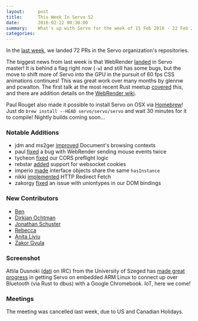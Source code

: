 ```yaml
---
layout:     post
title:      This Week In Servo 52
date:       2016-02-22 00:30:00
summary:    What's up with Servo for the week of 15 Feb 2016 - 22 Feb 2016
categories:
---
```


In the [last week](https://github.com/pulls?page=1&q=is%3Apr+is%3Amerged+closed%3A2016-02-15..2016-02-22+user%3Aservo), we landed 72 PRs in the Servo organization's repositories.

The biggest news from last week is that WebRender [landed]() in Servo master! It is behind a flag right now (`-w`) and still has some bugs, but the move to shift more of Servo
into the GPU in the pursuit of 60 fps CSS animations continues! This was great work over many months by glennw and pcwalton. The first talk at the most recent Rust
meetup [covered](https://air.mozilla.org/bay-area-rust-meetup-february-2016/) this, and there are addition details on the [WebRender wiki](https://github.com/glennw/webrender/wiki).

Paul Rouget also made it possible to install Servo on OSX via [Homebrew](http://brew.sh/)! Just do `brew install --HEAD servo/servo/servo` and wait 30 minutes for it to compile!
Nightly builds coming soon...

### Notable Additions

 - jdm and ms2ger [improved](https://github.com/servo/servo/pull/9714) Document's browsing contexts
 - paul [fixed](https://github.com/servo/servo/pull/9710) a bug with WebRender sending mouse events twice
 - tycheon [fixed](https://github.com/servo/servo/pull/9667) our CORS preflight logic
 - rebstar [added](https://github.com/servo/servo/pull/9662) support for websocket cookies
 - imperio [made](https://github.com/servo/servo/pull/9633) interface objects share the same `hasInstance`
 - nikki [implemented](https://github.com/servo/servo/pull/9608) HTTP Redirect Fetch
 - zakorgy [fixed](https://github.com/servo/servo/pull/9580) an issue with uniontypes in our DOM bindings

### New Contributors

 - [Ben](https://github.com/Tycheon)
 - [Dirkjan Ochtman](https://github.com/djc)
 - [Jonathan Schuster](https://github.com/schuster)
 - [Rebecca](https://github.com/rebstar6)
 - [Anita Liviu](https://github.com/liviuba)
 - [Zakor Gyula](https://github.com/zakorgy)

### Screenshot

Attila Dusnoki ([dati](https://github.com/dati91) on IRC) from the University of Szeged has [made great progress](http://imgur.com/6tFDItd) in getting Servo on embedded ARM Linux to connect up over Bluetooth (via Rust to dbus) with
a Google Chromebook. IoT, here we come!

### Meetings

The meeting was cancelled last week, due to US and Canadian Holidays.
